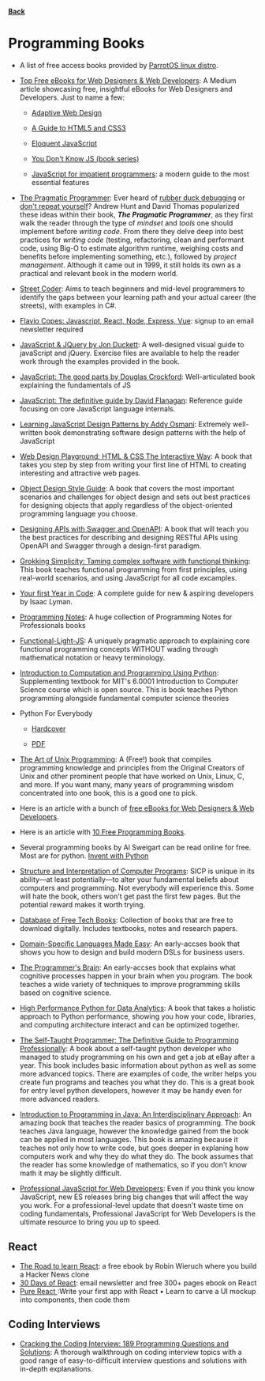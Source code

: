 **[Back](/README.md/)**

# Programming Books

- A list of free access books provided by [ParrotOS linux distro](https://archive.parrotsec.org/parrot/misc/openbooks/programming/).

- [Top Free eBooks for Web Designers & Web Developers](https://medium.com/web-development-zone/top-free-ebooks-for-web-designers-web-developers-f8c6a70465ad): A Medium article showcasing free, insightful eBooks for Web Designers and Developers. Just to name a few:

  - [Adaptive Web Design](https://adaptivewebdesign.info/1st-edition/)

  - [A Guide to HTML5 and CSS3](https://html5hive.org/free-ebook-a-guide-to-html5-and-css3/)

  - [Eloquent JavaScript](http://eloquentjavascript.net/)

  - [You Don't Know JS (book series)](https://github.com/getify/You-Dont-Know-JS#you-dont-know-js-book-series)

  - [JavaScript for impatient programmers](http://exploringjs.com/impatient-js/index.html): a modern guide to the most essential features

- [The Pragmatic Programmer](https://www.amazon.com/Pragmatic-Programmer-Journeyman-Master-ebook-dp-B003GCTQAE/dp/B003GCTQAE/ref=mt_kindle?_encoding=UTF8&me=&qid=): Ever heard of [rubber duck debugging](https://en.wikipedia.org/wiki/Rubber_duck_debugging) or [don't repeat yourself](https://en.wikipedia.org/wiki/Don%27t_repeat_yourself)? Andrew Hunt and David Thomas popularized these ideas within their book, **_The Pragmatic Programmer_**, as they first walk the reader through the type of _mindset_ and _tools_ one should implement before _writing code_. From there they delve deep into best practices for _writing code_ (testing, refactoring, clean and performant code, using Big-O to estimate algorithm runtime, weighing costs and benefits before implementing something, etc.), followed by _project management_. Although it came out in 1999, it still holds its own as a practical and relevant book in the modern world.

- [Street Coder](https://www.manning.com/books/street-coder): Aims to teach beginners and mid-level programmers to identify the gaps between your learning path and your actual career (the streets), with examples in C#.

- [Flavio Copes: Javascript, React, Node, Express, Vue](https://flaviocopes.com/page/ebooks/): signup to an email newsletter required

- [JavaScript & JQuery by Jon Duckett](http://www.javascriptbook.com): A well-designed visual guide to javaScript and jQuery. Exercise files are available to help the reader work through the examples provided in the book.

- [JavaScript: The good parts by Douglas Crockford](https://www.amazon.com/JavaScript-Good-Parts-Douglas-Crockford/dp/0596517742): Well-articulated book explaining the fundamentals of JS

- [JavaScript: The definitive guide by David Flanagan](https://www.amazon.com/JavaScript-Definitive-Guide-Activate-Guides-ebook/dp/B004XQX4K0/): Reference guide focusing on core JavaScript language internals.

- [Learning JavaScript Design Patterns by Addy Osmani](https://addyosmani.com/resources/essentialjsdesignpatterns/book/): Extremely well-written book demonstrating software design patterns with the help of JavaScript

- [Web Design Playground: HTML & CSS The Interactive Way](https://www.manning.com/books/web-design-playground/): A book that takes you step by step from writing your first line of HTML to creating interesting and attractive web pages.

- [Object Design Style Guide](https://www.manning.com/books/object-design-style-guide/): A book that covers the most important scenarios and challenges for object design and sets out best practices for designing objects that apply regardless of the object-oriented programming language you choose.
- [Designing APIs with Swagger and OpenAPI](https://www.manning.com/books/designing-apis-with-swagger-and-openapi/): A book that will teach you the best practices for describing and designing RESTful APIs using OpenAPI and Swagger through a design-first paradigm.

- [Grokking Simplicity: Taming complex software with functional thinking](https://www.manning.com/books/grokking-simplicity): This book teaches functional programming from first principles, using real-world scenarios, and using JavaScript for all code excamples.

- [Your first Year in Code](https://leanpub.com/firstyearincode): A complete guide for new & aspiring developers by Isaac Lyman.

- [Programming Notes](https://books.goalkicker.com/): A huge collection of Programming Notes for Professionals books

- [Functional-Light-JS](https://github.com/getify/Functional-Light-JS): A uniquely pragmatic approach to explaining core functional programming concepts WITHOUT wading through mathematical notation or heavy terminology.

- [Introduction to Computation and Programming Using Python](https://mitpress.mit.edu/books/introduction-computation-and-programming-using-python-second-edition): Supplementing textbook for MIT's 6.0001 Introduction to Computer Science course which is open source. This is book teaches Python programming alongside fundamental computer science theories

- Python For Everybody
  - [Hardcover](https://www.amazon.com/Python-Everybody-Exploring-Data/dp/1530051126)
  
  - [PDF](http://do1.dr-chuck.com/pythonlearn/EN_us/pythonlearn.pdf)
  
- [The Art of Unix Programming](http://www.catb.org/~esr/writings/taoup/html/): A (Free!) book that compiles programming knowledge and principles from the Original Creators of Unix and other prominent people that have worked on Unix, Linux, C, and more. If you want many, many years of programming wisdom concentrated into one book, this is a good one to pick.

* Here is an article with a bunch of [free eBooks for Web Designers & Web Developers](https://medium.com/web-development-zone/top-free-ebooks-for-web-designers-web-developers-f8c6a70465ad).

- Here is an article with [10 Free Programming Books](https://tutorialzine.com/2018/01/10-free-programming-books-you-should-read-in-2018).

- Several programming books by Al Sweigart can be read online for free. Most are for python. [Invent with Python](https://inventwithpython.com/)

- [Structure and Interpretation of Computer Programs](https://mitpress.mit.edu/sites/default/files/sicp/full-text/book/book-Z-H-1.html): SICP is unique in its ability—at least potentially—to alter your fundamental beliefs about computers and programming. Not everybody will experience this. Some will hate the book, others won't get past the first few pages. But the potential reward makes it worth trying.

- [Database of Free Tech Books](https://www.freetechbooks.com/): Collection of books that are free to download digitally. Includes textbooks, notes and research papers.

- [Domain-Specific Languages Made Easy](https://www.manning.com/books/domain-specific-languages-made-easy): An early-accses book that shows you how to design and build modern DSLs for business users.

- [The Programmer's Brain](https://www.manning.com/books/the-programmers-brain): An early-accses book that explains what cognitive processes happen in your brain when you program. The book teaches a wide variety of techniques to improve programming skills based on cognitive science.

- [High Performance Python for Data Analytics](https://www.manning.com/books/high-performance-python-for-data-analytics/): A book that takes a holistic approach to Python performance, showing you how your code, libraries, and computing architecture interact and can be optimized together.

- [The Self-Taught Programmer: The Definitive Guide to Programming Professionally](https://www.amazon.com/Self-Taught-Programmer-Definitive-Programming-Professionally-ebook/dp/B01M01YDQA/ref=sr_1_2?crid=273PAXIGYP2RO&dchild=1&keywords=the+self+taught+programmer&qid=1610951473&sprefix=the+self+taugh%2Caps%2C288&sr=8-2): A book about a self-taught python developer who managed to study programming on his own and get a job at eBay after a year. This book includes basic information about python as well as some more advanced topics. There are examples of code, the writer helps you create fun programs and teaches you what they do. This is a great book for entry level python developers, however it may be handy even for more advanced readers.

- [Introduction to Programming in Java: An Interdisciplinary Approach](https://www.amazon.com/Introduction-Programming-Java-Interdisciplinary-Approach/dp/0672337843/ref=as_li_ss_tl?ie=UTF8&qid=1513867682&sr=8-1-fkmr0&keywords=intro+to+java+programming+sedgewick&linkCode=sl1&tag=introcs-20&linkId=3a3c7675a2dcd617dc61653624f721a3): An amazing book that teaches the reader basics of programming. The book teaches Java language, however the knowledge gained from the book can be applied in most languages. This book is amazing because it teaches not only how to write code, but goes deeper in explaning how computers work and why they do what they do. The book assumes that the reader has some knowledge of mathematics, so if you don't know math it may be slightly difficult.

- [Professional JavaScript for Web Developers](https://www.wiley.com/en-us/Professional+JavaScript+for+Web+Developers%2C+4th+Edition-p-9781119366447): Even if you think you know JavaScript, new ES releases bring big changes that will affect the way you work. For a professional-level update that doesn't waste time on coding fundamentals, Professional JavaScript for Web Developers is the ultimate resource to bring you up to speed.

## React

- [The Road to learn React](https://leanpub.com/the-road-to-learn-react): a free ebook by Robin Wieruch where you build a Hacker News clone
- [30 Days of React](https://www.fullstackreact.com/30-days-of-react/): email newsletter and free 300+ pages ebook on React
- [Pure React ](https://s3.amazonaws.com/daveceddia.com/Pure+React+-+sample+chapters.pdf):Write your first app with React
  • Learn to carve a UI mockup into components, then code them

## Coding Interviews

- [Cracking the Coding Interview: 189 Programming Questions and Solutions](https://www.amazon.com/Cracking-Coding-Interview-Programming-Questions/dp/0984782850/ref=sr_1_2?keywords=cracking+the+coding+interview&qid=1576284109&sr=8-2): A thorough walkthrough on coding interview topics with a good range of easy-to-difficult interview questions and solutions with in-depth explanations.
